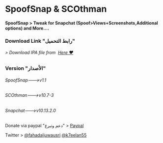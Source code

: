 # **SpoofSnap & SCOthman**
#### SpoofSnap > Tweak for Snapchat (Spoof>Views+Screenshots,Additional options)  and More....



### Download Link "رابط التحميل"
###### > Download IPA file from  [Here ❤️](https://pages.github.com/)


### Version "الأصدار"
###### SpoofSnap--->v1.1
###### SCOthman--->v10.7-3
###### Snapchat--->v10.13.2.0

Donate via paypal "دعم وتبرع" > [Paypal](https://www.paypal.me/Spoofsnap)

Twitter > [@fahadaljuwausri](https://twitter.com/fahadaljuwausri) [@k7eelan55](https://twitter.com/K7eelan55)

